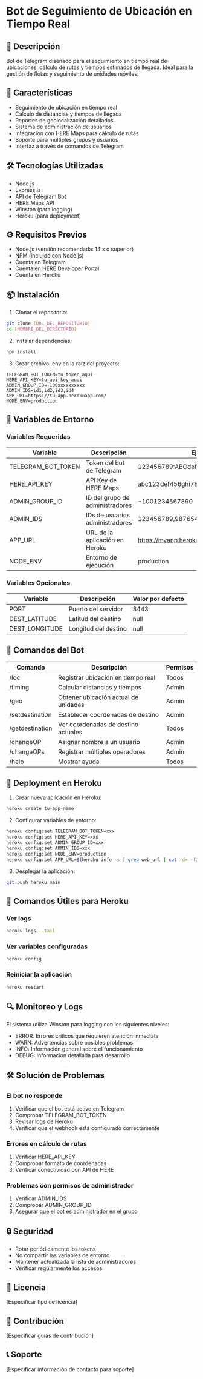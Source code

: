 # Bot de Seguimiento de Ubicación en Tiempo Real

## 📝 Descripción
Bot de Telegram diseñado para el seguimiento en tiempo real de ubicaciones, cálculo de rutas y tiempos estimados de llegada. Ideal para la gestión de flotas y seguimiento de unidades móviles.

## 🚀 Características
- Seguimiento de ubicación en tiempo real
- Cálculo de distancias y tiempos de llegada
- Reportes de geolocalización detallados
- Sistema de administración de usuarios
- Integración con HERE Maps para cálculo de rutas
- Soporte para múltiples grupos y usuarios
- Interfaz a través de comandos de Telegram

## 🛠️ Tecnologías Utilizadas
- Node.js
- Express.js
- API de Telegram Bot
- HERE Maps API
- Winston (para logging)
- Heroku (para deployment)

## ⚙️ Requisitos Previos
- Node.js (versión recomendada: 14.x o superior)
- NPM (incluido con Node.js)
- Cuenta en Telegram
- Cuenta en HERE Developer Portal
- Cuenta en Heroku

## 📦 Instalación

1. Clonar el repositorio:
```bash
git clone [URL_DEL_REPOSITORIO]
cd [NOMBRE_DEL_DIRECTORIO]
```

2. Instalar dependencias:
```bash
npm install
```

3. Crear archivo .env en la raíz del proyecto:
```env
TELEGRAM_BOT_TOKEN=tu_token_aqui
HERE_API_KEY=tu_api_key_aqui
ADMIN_GROUP_ID=-100xxxxxxxxxx
ADMIN_IDS=id1,id2,id3,id4
APP_URL=https://tu-app.herokuapp.com/
NODE_ENV=production
```

## 🔑 Variables de Entorno

### Variables Requeridas
| Variable | Descripción | Ejemplo |
|----------|-------------|----------|
| TELEGRAM_BOT_TOKEN | Token del bot de Telegram | 123456789:ABCdefGHIjklMNOpqrsTUVwxyz |
| HERE_API_KEY | API Key de HERE Maps | abc123def456ghi789 |
| ADMIN_GROUP_ID | ID del grupo de administradores | -1001234567890 |
| ADMIN_IDS | IDs de usuarios administradores | 123456789,987654321 |
| APP_URL | URL de la aplicación en Heroku | https://myapp.herokuapp.com |
| NODE_ENV | Entorno de ejecución | production |

### Variables Opcionales
| Variable | Descripción | Valor por defecto |
|----------|-------------|-------------------|
| PORT | Puerto del servidor | 8443 |
| DEST_LATITUDE | Latitud del destino | null |
| DEST_LONGITUDE | Longitud del destino | null |

## 📱 Comandos del Bot

| Comando | Descripción | Permisos |
|---------|-------------|-----------|
| /loc | Registrar ubicación en tiempo real | Todos |
| /timing | Calcular distancias y tiempos | Admin |
| /geo | Obtener ubicación actual de unidades | Admin |
| /setdestination | Establecer coordenadas de destino | Admin |
| /getdestination | Ver coordenadas de destino actuales | Todos |
| /changeOP | Asignar nombre a un usuario | Admin |
| /changeOPs | Registrar múltiples operadores | Admin |
| /help | Mostrar ayuda | Todos |

## 🚀 Deployment en Heroku

1. Crear nueva aplicación en Heroku:
```bash
heroku create tu-app-name
```

2. Configurar variables de entorno:
```bash
heroku config:set TELEGRAM_BOT_TOKEN=xxx
heroku config:set HERE_API_KEY=xxx
heroku config:set ADMIN_GROUP_ID=xxx
heroku config:set ADMIN_IDS=xxx
heroku config:set NODE_ENV=production
heroku config:set APP_URL=$(heroku info -s | grep web_url | cut -d= -f2)
```

3. Desplegar la aplicación:
```bash
git push heroku main
```

## 📝 Comandos Útiles para Heroku

### Ver logs
```bash
heroku logs --tail
```

### Ver variables configuradas
```bash
heroku config
```

### Reiniciar la aplicación
```bash
heroku restart
```

## 🔍 Monitoreo y Logs
El sistema utiliza Winston para logging con los siguientes niveles:
- ERROR: Errores críticos que requieren atención inmediata
- WARN: Advertencias sobre posibles problemas
- INFO: Información general sobre el funcionamiento
- DEBUG: Información detallada para desarrollo

## 🛠️ Solución de Problemas

### El bot no responde
1. Verificar que el bot está activo en Telegram
2. Comprobar TELEGRAM_BOT_TOKEN
3. Revisar logs de Heroku
4. Verificar que el webhook está configurado correctamente

### Errores en cálculo de rutas
1. Verificar HERE_API_KEY
2. Comprobar formato de coordenadas
3. Verificar conectividad con API de HERE

### Problemas con permisos de administrador
1. Verificar ADMIN_IDS
2. Comprobar ADMIN_GROUP_ID
3. Asegurar que el bot es administrador en el grupo

## 🔒 Seguridad
- Rotar periódicamente los tokens
- No compartir las variables de entorno
- Mantener actualizada la lista de administradores
- Verificar regularmente los accesos

## 📄 Licencia
[Especificar tipo de licencia]

## 👥 Contribución
[Especificar guías de contribución]

## 📞 Soporte
[Especificar información de contacto para soporte]